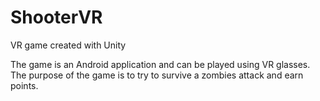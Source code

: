 # ShooterVR

VR game created with Unity
 
   The game is an Android application and can be played using VR glasses.
   The purpose of the game is to try to survive a zombies attack and earn points.
